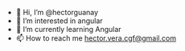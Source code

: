 - 👋 Hi, I’m @hectorguanay
- 👀 I’m interested in angular
- 🌱 I’m currently learning Angular
- 📫 How to reach me hector.vera.cgf@gmail.com


<!---
hectorguanay/hectorguanay is a ✨ special ✨ repository because its `README.md` (this file) appears on your GitHub profile.
You can click the Preview link to take a look at your changes.
--->
